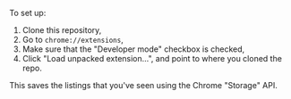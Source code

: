 To set up:

1. Clone this repository,
2. Go to `chrome://extensions`,
3. Make sure that the "Developer mode" checkbox is checked,
4. Click "Load unpacked extension...", and point to where you cloned the repo.

This saves the listings that you've seen using the Chrome "Storage" API.
